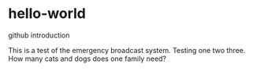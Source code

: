 # hello-world
github introduction

This is a test of the emergency broadcast system. Testing one 
two three.  How many cats and dogs does one family need?
